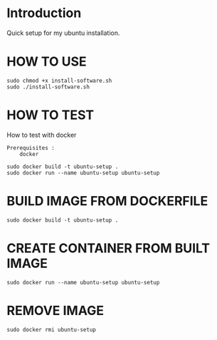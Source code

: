 # Introduction
Quick setup for my ubuntu installation.

# HOW TO USE
```
sudo chmod +x install-software.sh
sudo ./install-software.sh
```

# HOW TO TEST
How to test with docker
```
Prerequisites :
    docker
```
```
sudo docker build -t ubuntu-setup .
sudo docker run --name ubuntu-setup ubuntu-setup
```

# BUILD IMAGE FROM DOCKERFILE
```
sudo docker build -t ubuntu-setup .
```
# CREATE CONTAINER FROM BUILT IMAGE
```
sudo docker run --name ubuntu-setup ubuntu-setup
```

# REMOVE IMAGE
```
sudo docker rmi ubuntu-setup
```
